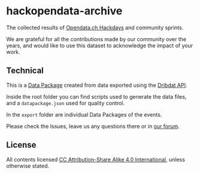 # hackopendata-archive

The collected results of [Opendata.ch Hackdays](https://opendata.ch/projects/hackathons/) and community sprints. 

We are grateful for all the contributions made by our community over the years, and would like to use this dataset to acknowledge the impact of your work.

## Technical

This is a [Data Package](https://frictionlessdata.io/) created from data exported using the [Dribdat API](https://dribdat.cc/contribute.html#api-guide).

Inside the root folder you can find scripts used to generate the data files, and a `datapackage.json` used for quality control.

In the `export` folder are individual Data Packages of the events.

Please check the Issues, leave us any questions there or in [our forum](https://forum.opendata.ch).

## License

All contents licensed [CC Attribution-Share Alike 4.0 International](http://creativecommons.org/licenses/by-sa/4.0/), unless otherwise stated.
      
